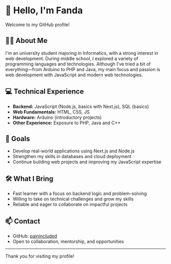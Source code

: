 # 👋 Hello, I'm Fanda

Welcome to my GitHub profile!

## 🧑‍💻 About Me

I'm an university student majoring in Informatics, with a strong interest in web development. During middle school, I explored a variety of programming languages and technologies. Although I’ve tried a bit of everything—from Arduino to PHP and Java, my main focus and passion is web development with JavaScript and modern web technologies.

## 💻 Technical Experience

- **Backend:** JavaScript (Node.js, basics with Next.js), SQL (basics)
- **Web Fundamentals:** HTML, CSS, JS
- **Hardware:** Arduino (introductory projects)
- **Other Experience:** Exposure to PHP, Java and C++

## 🌱 Goals

- Develop real-world applications using Next.js and Node.js
- Strengthen my skills in databases and cloud deployment
- Continue building web projects and improving my JavaScript expertise

## 🛠️ What I Bring

- Fast learner with a focus on backend logic and problem-solving
- Willing to take on technical challenges and grow my skills
- Reliable and eager to collaborate on impactful projects

## 📫 Contact

- GitHub: [painincluded](https://github.com/painincluded)
- Open to collaboration, mentorship, and opportunities

---

Thank you for visiting my profile!
